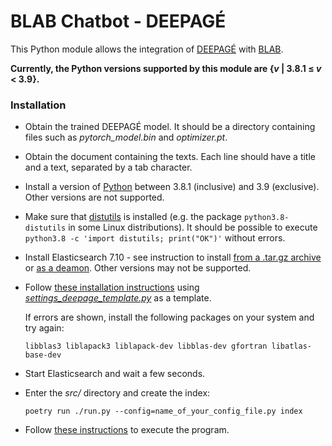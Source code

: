 # BLAB Chatbot - DEEPAGÉ

This Python module allows the integration of [DEEPAGÉ](../../../deepage) with
[BLAB](../../../blab-controller).

**Currently, the Python versions supported by this module are {_v_ | 3.8.1 ≤ _v_ < 3.9}.**
<!-- At the time of writing, apparently the latest Haystack version requires
     an old version of Elasticsearch, which does not support Python 3.10 -->

### Installation

- Obtain the trained DEEPAGÉ model.
  It should be a directory containing files such as *pytorch_model.bin* and *optimizer.pt*.

- Obtain the document containing the texts.
  Each line should have a title and a text, separated by a tab character.

- Install a version of
  [Python](https://www.python.org/downloads/release/python-3816/) between 3.8.1 (inclusive)
  and 3.9 (exclusive).
  Other versions are not supported.

- Make sure that [distutils](https://docs.python.org/3/library/distutils.html) is installed
  (e.g. the package `python3.8-distutils` in some Linux distributions). It should be possible
  to execute `python3.8 -c 'import distutils; print("OK")'` without errors.

- Install Elasticsearch 7.10 - see instruction to install
  [from a .tar.gz archive](https://www.elastic.co/guide/en/elasticsearch/reference/7.10/targz.html)
  or [as a deamon](https://www.elastic.co/guide/en/elasticsearch/reference/7.10/deb.html).
  Other versions may not be supported.

- Follow [these installation instructions](../../../blab-chatbot-bot-client/blob/main/INSTALL.md)
  using [*settings_deepage_template.py*](settings_deepage_template.py) as a template.

  If errors are shown, install the following packages on your system and try again:

  ```
  libblas3 liblapack3 liblapack-dev libblas-dev gfortran libatlas-base-dev
  ```

- Start Elasticsearch and wait a few seconds.

- Enter the *src/* directory and create the index:

  ```shell
  poetry run ./run.py --config=name_of_your_config_file.py index
  ```

- Follow [these instructions](../../../blab-chatbot-bot-client/blob/main/RUN.md) to execute the
  program.
